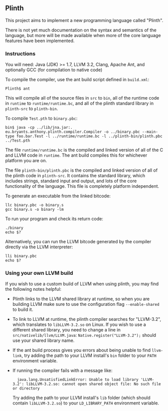 ## Plinth

This project aims to implement a new programming language called "Plinth".

There is not yet much documentation on the syntax and semantics of the language, but more will be made available when more of the core language features have been implemented.

### Instructions

You will need: Java (JDK) >= 1.7, LLVM 3.2, Clang, Apache Ant, and optionally GCC (for compilation to native code)

To compile the compiler, use the ant build script defined in `build.xml`:

    Plinth$ ant

This will compile all of the source files in `src` to `bin`, all of the runtime code in `runtime` to `runtime/runtime.bc`, and all of the plinth standard library in `plinth-src` to `plinth-bin`.

To compile `Test.pth` to `binary.pbc`:

    bin$ java -cp ../lib/jna.jar:. eu.bryants.anthony.plinth.compiler.Compiler -o ../binary.pbc --main-type foo.bar.Test -l ../runtime/runtime.bc -l ../plinth-bin/plinth.pbc ../Test.pth

The file `runtime/runtime.bc` is the compiled and linked version of all of the C and LLVM code in `runtime`. The ant build compiles this for whichever platform you are on.

The file `plinth-bin/plinth.pbc` is the compiled and linked version of all of the plinth code in `plinth-src`. It contains the standard library, which includes strings, standard input and output, and lots of the core functionality of the language. This file is completely platform independent.

To generate an executable from the linked bitcode:

    llc binary.pbc -o binary.s
    gcc binary.s -o binary -lm

To run your program and check its return code:

    ./binary
    echo $?

Alternatively, you can run the LLVM bitcode generated by the compiler directly via the LLVM interpreter:

    lli binary.pbc
    echo $?

### Using your own LLVM build

If you wish to use a custom build of LLVM when using plinth, you may find the following notes helpful:
* Plinth links to the LLVM shared library at runtime, so when you are building LLVM make sure to use the configuration flag `--enable-shared` to build it.
* To link to LLVM at runtime, the plinth compiler searches for "LLVM-3.2", which translates to `libLLVM-3.2.so` on Linux.
  If you wish to use a different shared library, you need to change a line in `src/nativelib/llvm/LLVM.java`: `Native.register("LLVM-3.2");` should use your shared library name.
* If the ant build process gives you errors about being unable to find `llvm-link`, try adding the path to your LLVM install's `bin` folder to your `PATH` environment variable.
* If running the compiler fails with a message like:

        java.lang.UnsatisfiedLinkError: Unable to load library 'LLVM-3.2': libLLVM-3.2.so: cannot open shared object file: No such file or directory

  Try adding the path to your LLVM install's `lib` folder (which should contain `libLLVM-3.2.so`) to your `LD_LIBRARY_PATH` environment variable.

